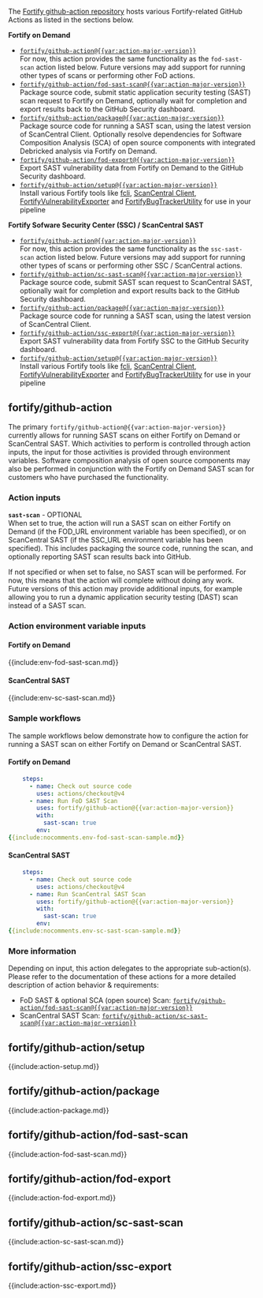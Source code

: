 The [Fortify github-action repository]({{var:repo-url}}) hosts various Fortify-related GitHub Actions as listed in the sections below.

**Fortify on Demand**

* [`fortify/github-action@{{var:action-major-version}}`](#fortify-github-action)  
  For now, this action provides the same functionality as the `fod-sast-scan` action listed below. Future versions may add support for running other types of scans or performing other FoD actions.
* [`fortify/github-action/fod-sast-scan@{{var:action-major-version}}`](#fortify-github-action-fod-sast-scan)  
  Package source code, submit static application security testing (SAST) scan request to Fortify on Demand, optionally wait for completion and export results back to the GitHub Security dashboard.
* [`fortify/github-action/package@{{var:action-major-version}}`](#fortify-github-action-package)  
  Package source code for running a SAST scan, using the latest version of ScanCentral Client. Optionally resolve dependencies for Software Composition Analysis (SCA) of open source components with integrated Debricked analysis via Fortify on Demand.
* [`fortify/github-action/fod-export@{{var:action-major-version}}`](#fortify-github-action-fod-export)  
  Export SAST vulnerability data from Fortify on Demand to the GitHub Security dashboard.
* [`fortify/github-action/setup@{{var:action-major-version}}`](#fortify-github-action-setup)  
  Install various Fortify tools like [fcli](https://github.com/fortify/fcli), [ScanCentral Client]({{var:sc-client-doc-base-url}}#A_Clients.htm), [FortifyVulnerabilityExporter](https://github.com/fortify/FortifyVulnerabilityExporter) and [FortifyBugTrackerUtility](https://github.com/fortify-ps/FortifyBugTrackerUtility) for use in your pipeline
  
**Fortify Sofware Security Center (SSC) / ScanCentral SAST**

* [`fortify/github-action@{{var:action-major-version}}`](#fortify-github-action)  
  For now, this action provides the same functionality as the `ssc-sast-scan` action listed below. Future versions may add support for running other types of scans or performing other SSC / ScanCentral actions.
* [`fortify/github-action/sc-sast-scan@{{var:action-major-version}}`](#fortify-github-action-sc-sast-scan)  
  Package source code, submit SAST scan request to ScanCentral SAST, optionally wait for completion and export results back to the GitHub Security dashboard.
* [`fortify/github-action/package@{{var:action-major-version}}`](#fortify-github-action-package)  
  Package source code for running a SAST scan, using the latest version of ScanCentral Client.
* [`fortify/github-action/ssc-export@{{var:action-major-version}}`](#fortify-github-action-ssc-export)  
  Export SAST vulnerability data from Fortify SSC to the GitHub Security dashboard.
* [`fortify/github-action/setup@{{var:action-major-version}}`](#fortify-github-action-setup)  
  Install various Fortify tools like [fcli](https://github.com/fortify/fcli), [ScanCentral Client]({{var:sc-client-doc-base-url}}#A_Clients.htm), [FortifyVulnerabilityExporter](https://github.com/fortify/FortifyVulnerabilityExporter) and [FortifyBugTrackerUtility](https://github.com/fortify-ps/FortifyBugTrackerUtility) for use in your pipeline

## fortify/github-action

The primary `fortify/github-action@{{var:action-major-version}}` currently allows for running SAST scans on either Fortify on Demand or ScanCentral SAST.  Which activities to perform is controlled through action inputs, the input for those activities is provided through environment variables.  Software composition analysis of open source components may also be performed in conjunction with the Fortify on Demand SAST scan for customers who have purchased the functionality.

### Action inputs

**`sast-scan`** - OPTIONAL    
When set to true, the action will run a SAST scan on either Fortify on Demand (if the FOD_URL environment variable has been specified), or on ScanCentral SAST (if the SSC_URL environment variable has been specified). This includes packaging the source code, running the scan, and optionally reporting SAST scan results back into GitHub. 

If not specified or when set to false, no SAST scan will be performed. For now, this means that the action will complete without doing any work. Future versions of this action may provide additional inputs, for example allowing you to run a dynamic application security testing (DAST) scan instead of a SAST scan.

### Action environment variable inputs

#### Fortify on Demand

{{include:env-fod-sast-scan.md}}

#### ScanCentral SAST

{{include:env-sc-sast-scan.md}}

### Sample workflows

The sample workflows below demonstrate how to configure the action for running a SAST scan on either Fortify on Demand or ScanCentral SAST.

#### Fortify on Demand

```yaml
    steps:    
      - name: Check out source code
        uses: actions/checkout@v4  
      - name: Run FoD SAST Scan
        uses: fortify/github-action@{{var:action-major-version}}
        with:
          sast-scan: true
        env:
{{include:nocomments.env-fod-sast-scan-sample.md}}
```

#### ScanCentral SAST

```yaml
    steps:    
      - name: Check out source code
        uses: actions/checkout@v4  
      - name: Run ScanCentral SAST Scan
        uses: fortify/github-action@{{var:action-major-version}}
        with:
          sast-scan: true
        env:
{{include:nocomments.env-sc-sast-scan-sample.md}}
```

### More information

Depending on input, this action delegates to the appropriate sub-action(s). Please refer to the documentation of these actions for a more detailed description of action behavior & requirements:

* FoD SAST & optional SCA (open source) Scan: [`fortify/github-action/fod-sast-scan@{{var:action-major-version}}`](#fortify-github-action-fod-sast-scan)
* ScanCentral SAST Scan: [`fortify/github-action/sc-sast-scan@{{var:action-major-version}}`](#fortify-github-action-sc-sast-scan)


## fortify/github-action/setup

{{include:action-setup.md}}

## fortify/github-action/package

{{include:action-package.md}}

## fortify/github-action/fod-sast-scan

{{include:action-fod-sast-scan.md}}

## fortify/github-action/fod-export

{{include:action-fod-export.md}}

## fortify/github-action/sc-sast-scan

{{include:action-sc-sast-scan.md}}

## fortify/github-action/ssc-export

{{include:action-ssc-export.md}}
